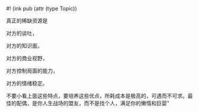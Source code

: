 #! (ink pub (attr (type Topic))


真正的稀缺资源是

对方的谈吐，

对方的知识面，

对方的商业视野，

对方控制局面的能力，

对方的情绪稳定。

不要小看上面这些特点，要培养这些优点，所耗成本是极高的，可遇而不可求。最佳的配偶，是你人生战场的盟友，而不是找个人，满足你的懒惰和巨婴”